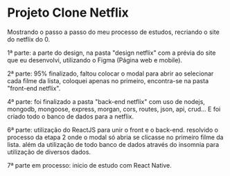 # Projeto Clone Netflix
 
Mostrando o passo a passo do meu processo de estudos, recriando o site do netflix do 0.

1ª parte: a parte do design, na pasta "design netflix" com a prévia do site que eu desenvolvi, utilizando o Figma (Página web e mobile).

2ª parte: 95% finalizado, faltou colocar o modal para abrir ao selecionar cada filme da lista, coloquei apenas no primeiro, encontra-se na pasta "front-end netflix".

4ª parte: foi finalizado a pasta "back-end netflix" com uso de nodejs, mongodb, mongoose, express, morgan, cors, routes, json, api, crud... E foi criado todo o banco de dados para a netflix.

6ª parte: utilização do ReactJS para unir o front e o back-end. resolvido o processo da etapa 2 onde o modal só abria se clicasse no primeiro filme da lista. além da utilização de todo banco de dados através do insomnia para utilização de diversos dados. 

7ª parte em processo: inicio de estudo com React Native.





